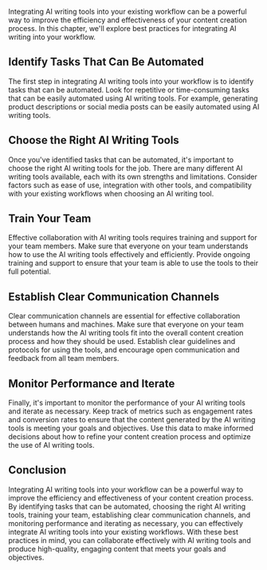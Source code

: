 
Integrating AI writing tools into your existing workflow can be a powerful way to improve the efficiency and effectiveness of your content creation process. In this chapter, we'll explore best practices for integrating AI writing into your workflow.

Identify Tasks That Can Be Automated
------------------------------------

The first step in integrating AI writing tools into your workflow is to identify tasks that can be automated. Look for repetitive or time-consuming tasks that can be easily automated using AI writing tools. For example, generating product descriptions or social media posts can be easily automated using AI writing tools.

Choose the Right AI Writing Tools
---------------------------------

Once you've identified tasks that can be automated, it's important to choose the right AI writing tools for the job. There are many different AI writing tools available, each with its own strengths and limitations. Consider factors such as ease of use, integration with other tools, and compatibility with your existing workflows when choosing an AI writing tool.

Train Your Team
---------------

Effective collaboration with AI writing tools requires training and support for your team members. Make sure that everyone on your team understands how to use the AI writing tools effectively and efficiently. Provide ongoing training and support to ensure that your team is able to use the tools to their full potential.

Establish Clear Communication Channels
--------------------------------------

Clear communication channels are essential for effective collaboration between humans and machines. Make sure that everyone on your team understands how the AI writing tools fit into the overall content creation process and how they should be used. Establish clear guidelines and protocols for using the tools, and encourage open communication and feedback from all team members.

Monitor Performance and Iterate
-------------------------------

Finally, it's important to monitor the performance of your AI writing tools and iterate as necessary. Keep track of metrics such as engagement rates and conversion rates to ensure that the content generated by the AI writing tools is meeting your goals and objectives. Use this data to make informed decisions about how to refine your content creation process and optimize the use of AI writing tools.

Conclusion
----------

Integrating AI writing tools into your workflow can be a powerful way to improve the efficiency and effectiveness of your content creation process. By identifying tasks that can be automated, choosing the right AI writing tools, training your team, establishing clear communication channels, and monitoring performance and iterating as necessary, you can effectively integrate AI writing tools into your existing workflows. With these best practices in mind, you can collaborate effectively with AI writing tools and produce high-quality, engaging content that meets your goals and objectives.

